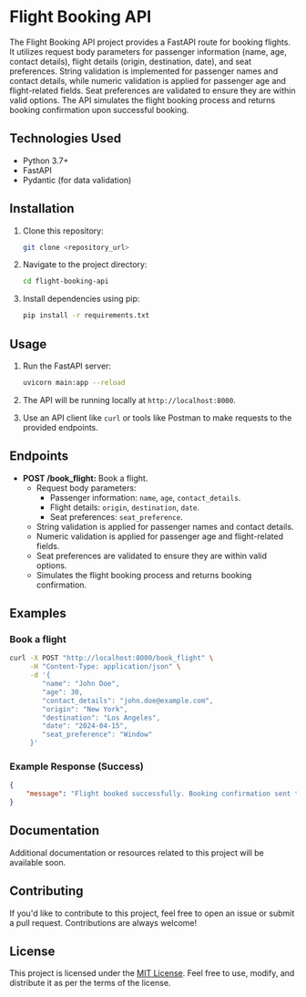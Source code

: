# Flight Booking API

The Flight Booking API project provides a FastAPI route for booking flights. It utilizes request body parameters for passenger information (name, age, contact details), flight details (origin, destination, date), and seat preferences. String validation is implemented for passenger names and contact details, while numeric validation is applied for passenger age and flight-related fields. Seat preferences are validated to ensure they are within valid options. The API simulates the flight booking process and returns booking confirmation upon successful booking.

## Technologies Used

- Python 3.7+
- FastAPI
- Pydantic (for data validation)

## Installation

1. Clone this repository:

    ```bash
    git clone <repository_url>
    ```

2. Navigate to the project directory:

    ```bash
    cd flight-booking-api
    ```

3. Install dependencies using pip:

    ```bash
    pip install -r requirements.txt
    ```

## Usage

1. Run the FastAPI server:

    ```bash
    uvicorn main:app --reload
    ```

2. The API will be running locally at `http://localhost:8000`.

3. Use an API client like `curl` or tools like Postman to make requests to the provided endpoints.

## Endpoints

- **POST /book_flight:** Book a flight.
    - Request body parameters:
        - Passenger information: `name`, `age`, `contact_details`.
        - Flight details: `origin`, `destination`, `date`.
        - Seat preferences: `seat_preference`.
    - String validation is applied for passenger names and contact details.
    - Numeric validation is applied for passenger age and flight-related fields.
    - Seat preferences are validated to ensure they are within valid options.
    - Simulates the flight booking process and returns booking confirmation.

## Examples

### Book a flight

```bash
curl -X POST "http://localhost:8000/book_flight" \
     -H "Content-Type: application/json" \
     -d '{
        "name": "John Doe",
        "age": 30,
        "contact_details": "john.doe@example.com",
        "origin": "New York",
        "destination": "Los Angeles",
        "date": "2024-04-15",
        "seat_preference": "Window"
     }'
```

### Example Response (Success)

```json
{
    "message": "Flight booked successfully. Booking confirmation sent to john.doe@example.com"
}
```

## Documentation

Additional documentation or resources related to this project will be available soon.

## Contributing

If you'd like to contribute to this project, feel free to open an issue or submit a pull request. Contributions are always welcome!

## License

This project is licensed under the [MIT License](LICENSE). Feel free to use, modify, and distribute it as per the terms of the license.